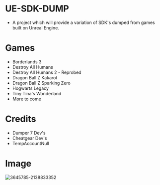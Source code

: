 # UE-SDK-DUMP
- A project which will provide a variation of SDK's dumped from games built on Unreal Engine. 

# Games

- Borderlands 3
- Destroy All Humans
- Destroy All Humans 2 - Reprobed
- Dragon Ball Z Kakarot
- Dragon Ball Z Sparking Zero
- Hogwarts Legacy
- Tiny Tina's Wonderland
- More to come

# Credits
- Dumper 7 Dev's
- Cheatgear Dev's
- TempAccountNull

# Image
![3645785-2138833352](https://github.com/user-attachments/assets/9efcab84-b4f6-4022-a92c-160e00d28cb3)
